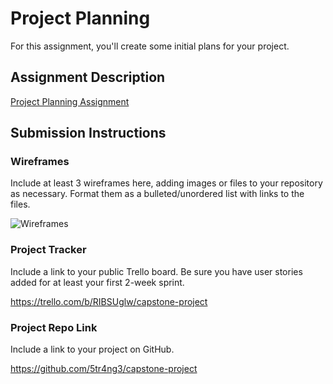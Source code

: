 # Project Planning
For this assignment, you'll create some initial plans for your project.

## Assignment Description
[Project Planning Assignment](https://education.launchcode.org/liftoff/modules/assignments/project-planning)

## Submission Instructions

### Wireframes

Include at least 3 wireframes here, adding images or files to your repository as necessary. Format them as a bulleted/unordered list with links to the files.

![Wireframes](/Wireframes.jpg)

### Project Tracker

Include a link to your public Trello board. Be sure you have user stories added for at least your first 2-week sprint.

https://trello.com/b/RIBSUglw/capstone-project

### Project Repo Link

Include a link to your project on GitHub.

https://github.com/5tr4ng3/capstone-project
